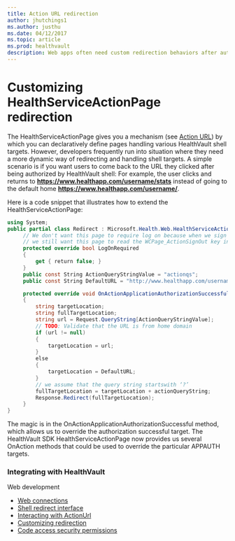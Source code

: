 ```yaml
---
title: Action URL redirection
author: jhutchings1
ms.author: justhu
ms.date: 04/12/2017
ms.topic: article
ms.prod: healthvault
description: Web apps often need custom redirection behaviors after authentication. This page provides an overview of how implement these behaviors using HealthVault. 
---
```


Customizing HealthServiceActionPage redirection
===============================================

The HealthServiceActionPage gives you a mechanism (see [Action URL](action-url.md)) by which you can declaratively define pages handling various HealthVault shell targets. However, developers frequently run into situation where they need a more dynamic way of redirecting and handling shell targets. A simple scenario is if you want users to come back to the URL they clicked after being authorized by HealthVault shell: For example, the user clicks and returns to **https://www.healthapp.com/username/stats** instead of going to the default home **https://www.healthapp.com/username/**.

Here is a code snippet that illustrates how to extend the HealthServiceActionPage:

```c#
using System;
public partial class Redirect : Microsoft.Health.Web.HealthServiceActionPage {
     // We don't want this page to require log on because when we sign out,    
     // we still want this page to read the WCPage_ActionSignOut key in the     
     protected override bool LogOnRequired     
     {
         get { return false; }    
     }
     public const String ActionQueryStringValue = "actionqs";
     public const String DefaultURL = "http://www.healthapp.com/username";    

     protected override void OnActionApplicationAuthorizationSuccessful(string action, string actionQueryString) 
     {        
         string targetLocation;        
         string fullTargetLocation;        
         string url = Request.QueryString[ActionQueryStringValue];        
         // TODO: Validate that the URL is from home domain         
         if (url != null)        
         {            
             targetLocation = url;        
         } 
         else        
         {            
             targetLocation = DefaultURL;         
         }        
         // we assume that the query string startswith ‘?’        
         fullTargetLocation = targetLocation + actionQueryString;        
         Response.Redirect(fullTargetLocation);    
     }
}
```

The magic is in the OnActionApplicationAuthorizationSuccessful method, which allows us to override the authorization successful target. The HealthVault SDK HealthServiceActionPage now provides us several OnAction methods that could be used to override the particular APPAUTH targets.

### Integrating with HealthVault

Web development

-   <a href="web-connectivity.md" id="RightRailLinkListSection_14081_9">Web connections</a>
-   <a href="shell-redirect-interface.md" id="RightRailLinkListSection_14081_10">Shell redirect interface</a>
-   <a href="action-url.md" id="RightRailLinkListSection_14081_11">Interacting with ActionUrl</a>
-   <a href="action-url-custom-redirection.md" id="RightRailLinkListSection_14081_12">Customizing redirection</a>
-   <a href="code-security-requirements.md" id="RightRailLinkListSection_14081_13">Code access security permissions</a>

